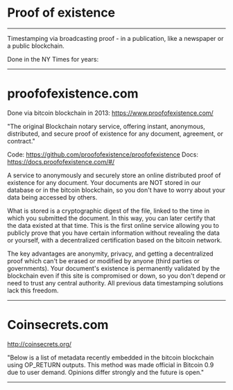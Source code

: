 # Proof of existence


---
Timestamping via broadcasting proof - in a publication, like a newspaper or a public blockchain.

Done in the NY Times for years:

---
# proofofexistence.com

Done via bitcoin blockchain in 2013: https://www.proofofexistence.com/

"The original Blockchain notary service, offering instant, anonymous, distributed, and secure proof of existence for any document, agreement, or contract."

Code: https://github.com/proofofexistence/proofofexistence
Docs: https://docs.proofofexistence.com/#/

<quote>
A service to anonymously and securely store an online distributed proof of existence for any document. Your documents are NOT stored in our database or in the bitcoin blockchain, so you don't have to worry about your data being accessed by others.

What is stored is a cryptographic digest of the file, linked to the time in which you submitted the document. In this way, you can later certify that the data existed at that time. This is the first online service allowing you to publicly prove that you have certain information without revealing the data or yourself, with a decentralized certification based on the bitcoin network.

The key advantages are anonymity, privacy, and getting a decentralized proof which can't be erased or modified by anyone (third parties or governments). Your document's existence is permanently validated by the blockchain even if this site is compromised or down, so you don't depend or need to trust any central authority. All previous data timestamping solutions lack this freedom.
</quote>

---
# Coinsecrets.com

http://coinsecrets.org/

"Below is a list of metadata recently embedded in the bitcoin blockchain using OP_RETURN outputs.
This method was made official in Bitcoin 0.9 due to user demand. Opinions differ strongly and the future is open."

---

